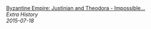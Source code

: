 <!--2024-07-21 00:21:39-->
<div class="yb">
  <a class="nodecor" href="/posts.html?istoriya/byzantine_empire_justinian_and_theodora_-_impossible_burden_of_fate_-_extra_history_-_part_5">
    <img class="preview" data-videoid="oakBpmsJJ9Q" src="https://i.ytimg.com/vi/oakBpmsJJ9Q/hqdefault.jpg" align="middle" alt="">
  </a>
  <div class="inlbl text">
    <a class="nodecor" href="/posts.html?istoriya/byzantine_empire_justinian_and_theodora_-_impossible_burden_of_fate_-_extra_history_-_part_5">Byzantine Empire: Justinian and Theodora - Impossible...</a><br>
    <i class="smaller2">Extra History</i><br>
    <i class="smaller3">2015-07-18</i>
  </div>
</div>
